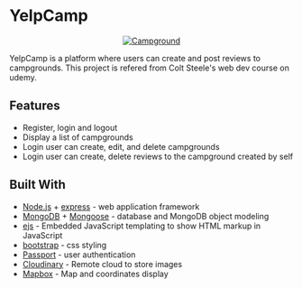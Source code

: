 # YelpCamp

<a href="https://yelp-camp-2022-grounds.herokuapp.com/">
 <p align="center">
  <img src="https://flic.kr/ps/3YCdZf?w=350" alt="Campground"
 </p>
</a>

YelpCamp is a platform where users can create and post reviews to campgrounds. This project is refered from Colt Steele's web dev course on udemy.

## Features
* Register, login and logout
* Display a list of campgrounds
* Login user can create, edit, and delete campgrounds
* Login user can create, delete reviews to the campground created by self

## Built With
- [Node.js](https://nodejs.org) + [express](https://expressjs.com//) - web application framework
- [MongoDB](https://www.mongodb.com/) + [Mongoose](https://mongoosejs.com/) - database and MongoDB object modeling
- [ejs](https://ejs.co/) - Embedded JavaScript templating to show HTML markup in JavaScript
- [bootstrap](https://getbootstrap.com/) - css styling
- [Passport](https://www.passportjs.org/) - user authentication
- [Cloudinary](https://cloudinary.com/) - Remote cloud to store images
- [Mapbox](https://www.mapbox.com/) - Map and coordinates display
